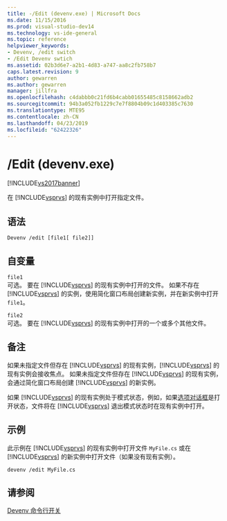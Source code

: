 ```yaml
---
title: -/Edit (devenv.exe) | Microsoft Docs
ms.date: 11/15/2016
ms.prod: visual-studio-dev14
ms.technology: vs-ide-general
ms.topic: reference
helpviewer_keywords:
- Devenv, /edit switch
- /Edit Devenv swtich
ms.assetid: 02b3d6e7-a2b1-4d83-a747-aa8c2fb758b7
caps.latest.revision: 9
author: gewarren
ms.author: gewarren
manager: jillfra
ms.openlocfilehash: c4dabbb0c21fd6b4cabb01655485c8158662adb2
ms.sourcegitcommit: 94b3a052fb1229c7e7f8804b09c1d403385c7630
ms.translationtype: MTE95
ms.contentlocale: zh-CN
ms.lasthandoff: 04/23/2019
ms.locfileid: "62422326"
---
```

# <a name="edit-devenvexe"></a>/Edit (devenv.exe)
[!INCLUDE[vs2017banner](../../includes/vs2017banner.md)]

在 [!INCLUDE[vsprvs](../../includes/vsprvs-md.md)] 的现有实例中打开指定文件。  
  
## <a name="syntax"></a>语法  
  
```  
Devenv /edit [file1[ file2]]  
```  
  
## <a name="arguments"></a>自变量  
 `file1`  
 可选。 要在 [!INCLUDE[vsprvs](../../includes/vsprvs-md.md)] 的现有实例中打开的文件。 如果不存在 [!INCLUDE[vsprvs](../../includes/vsprvs-md.md)] 的实例，使用简化窗口布局创建新实例，并在新实例中打开 `file1`。  
  
 `file2`  
 可选。 要在 [!INCLUDE[vsprvs](../../includes/vsprvs-md.md)] 的现有实例中打开的一个或多个其他文件。  
  
## <a name="remarks"></a>备注  
 如果未指定文件但存在 [!INCLUDE[vsprvs](../../includes/vsprvs-md.md)] 的现有实例，[!INCLUDE[vsprvs](../../includes/vsprvs-md.md)] 的现有实例会接收焦点。 如果未指定文件但存在 [!INCLUDE[vsprvs](../../includes/vsprvs-md.md)] 的现有实例，会通过简化窗口布局创建 [!INCLUDE[vsprvs](../../includes/vsprvs-md.md)] 的新实例。  
  
 如果 [!INCLUDE[vsprvs](../../includes/vsprvs-md.md)] 的现有实例处于模式状态，例如，如果[选项对话框](../../ide/reference/options-dialog-box-visual-studio.md)是打开状态，文件将在 [!INCLUDE[vsprvs](../../includes/vsprvs-md.md)] 退出模式状态时在现有实例中打开。  
  
## <a name="example"></a>示例  
 此示例在 [!INCLUDE[vsprvs](../../includes/vsprvs-md.md)] 的现有实例中打开文件 `MyFile.cs` 或在 [!INCLUDE[vsprvs](../../includes/vsprvs-md.md)] 的新实例中打开文件（如果没有现有实例）。  
  
```  
devenv /edit MyFile.cs  
```  
  
## <a name="see-also"></a>请参阅  
 [Devenv 命令行开关](../../ide/reference/devenv-command-line-switches.md)
